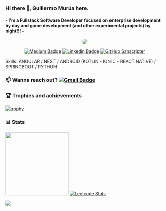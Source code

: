 ### Hi there 🖖, Guillermo Murúa here.
#### - I'm a Fullstack Software Developer focused on enterprise development by day and game development (and other experimental projects) by night!!! -

<div align="center">

 <img src="https://i.ibb.co/3fPNjdX/Web-Developer.gif"   style="border-radius: 50px;">



[![Medium Badge](https://img.shields.io/badge/-@Sanscripter-white?style=flat&logo=Medium&labelColor=black&go=Medium&link=https://medium.com/@Sanscripter/)](https://medium.com/Sanscripter) [![Linkedin Badge](https://img.shields.io/badge/-Guillermo%20Murúa-blue?style=flat&logo=Linkedin&logoColor=white&link=https://www.linkedin.com/in/guillermo-murua/)](https://www.linkedin.com/in/guillermo-murua/) [![GitHub Sanscripter](https://img.shields.io/github/followers/sanscripter?label=follow&style=social)](https://github.com/Sanscripter)

</div>


Skills: ANGULAR / NEST / ANDROID (KOTLIN - IONIC - REACT NATIVE) / SPRINGBOOT / PYTHON

### 📫 Wanna reach out? [![Gmail Badge](https://img.shields.io/badge/-mail-c14438?style=flat-square&logo=Gmail&logoColor=white&link=mailto:guillermoasmurua@gmail.com)](mailto:guillermoasmurua@gmail.com)

### 🏆 Trophies and achievements
[![trophy](https://github-profile-trophy.vercel.app/?username=sanscripter&theme=darkhub)](https://github.com/sanscripter/github-profile-trophy)

### 📊 Stats

 <a href="https://stackoverflow.com/users/story/5564131"><img src="https://github-readme-stackoverflow.vercel.app/?userID=5564131&theme=dark" height="200"></a> [![Leetcode Stats](https://leetcard.jacoblin.cool/Sanscripter)](https://leetcode.com/Sanscripter)



<img src="https://komarev.com/ghpvc/?username=sanscripter&style=plastic&label=Views"><img>
